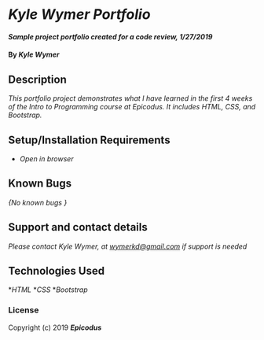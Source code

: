 # _Kyle Wymer Portfolio_

#### _Sample project portfolio created for a code review, 1/27/2019_

#### By _**Kyle Wymer**_

## Description

_This portfolio project demonstrates what I have learned in the first 4 weeks of the Intro to Programming course at Epicodus. It includes HTML, CSS, and Bootstrap._

## Setup/Installation Requirements

* _Open in browser_

## Known Bugs

_{No known bugs }_

## Support and contact details

_Please contact Kyle Wymer, at wymerkd@gmail.com if support is needed_

## Technologies Used

*_HTML_
*_CSS_
*_Bootstrap_

### License



Copyright (c) 2019 **_Epicodus_**